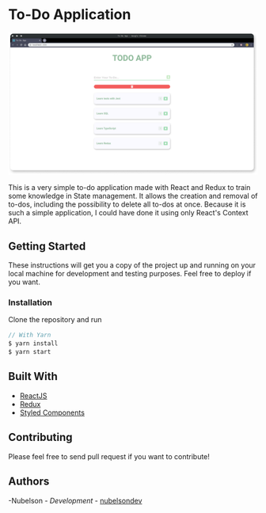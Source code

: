 # To-Do Application

![TODO Preview](./thumbnailv2.png)

This is a very simple to-do application made with React and Redux to train some knowledge in State management.
It allows the creation and removal of to-dos, including the possibility to delete all to-dos at once.
Because it is such a simple application, I could have done it using only React's Context API.

## Getting Started

These instructions will get you a copy of the project up and running on your local machine for development and testing purposes. Feel free to deploy if you want.

### Installation

Clone the repository and run

```javascript
// With Yarn
$ yarn install
$ yarn start
```

## Built With

-   [ReactJS](https://reactjs.org/)
-   [Redux](https://redux.js.org/)
-   [Styled Components](https://styled-components.com/)

## Contributing

Please feel free to send pull request if you want to contribute!

## Authors

-Nubelson - _Development_ - [nubelsondev](https://github.com/nubelsondev)
